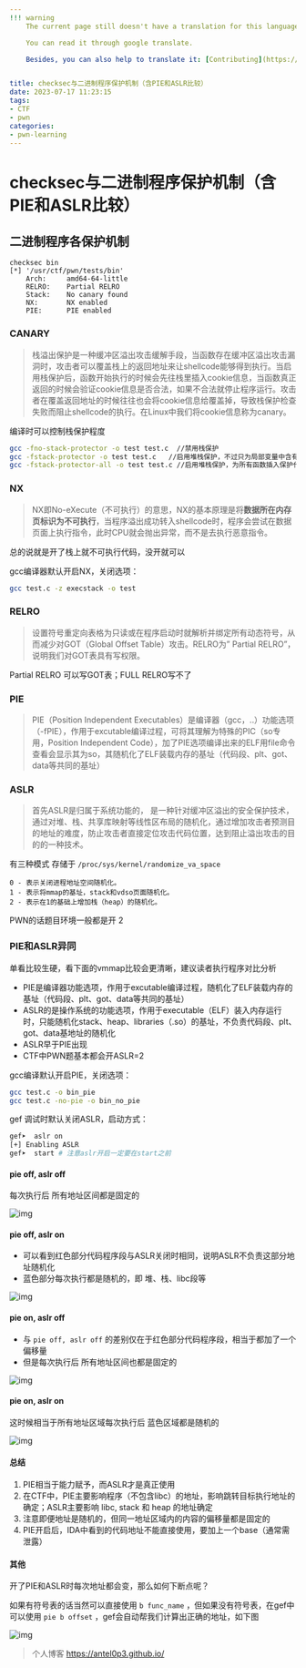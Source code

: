 ```yaml
---
!!! warning
    The current page still doesn't have a translation for this language.

    You can read it through google translate.

    Besides, you can also help to translate it: [Contributing](https://ctf-wiki.org/en/contribute/before-contributing/). 


title: checksec与二进制程序保护机制（含PIE和ASLR比较）
date: 2023-07-17 11:23:15
tags:
- CTF
- pwn
categories:
- pwn-learning
---
```


# checksec与二进制程序保护机制（含PIE和ASLR比较）

## 二进制程序各保护机制

```assembly
checksec bin 
[*] '/usr/ctf/pwn/tests/bin'
    Arch:     amd64-64-little
    RELRO:    Partial RELRO
    Stack:    No canary found
    NX:       NX enabled
    PIE:      PIE enabled
```

### CANARY

> 栈溢出保护是一种缓冲区溢出攻击缓解手段，当函数存在缓冲区溢出攻击漏洞时，攻击者可以覆盖栈上的返回地址来让shellcode能够得到执行。当启用栈保护后，函数开始执行的时候会先往栈里插入cookie信息，当函数真正返回的时候会验证cookie信息是否合法，如果不合法就停止程序运行。攻击者在覆盖返回地址的时候往往也会将cookie信息给覆盖掉，导致栈保护检查失败而阻止shellcode的执行。在Linux中我们将cookie信息称为canary。

编译时可以控制栈保护程度

```sh
gcc -fno-stack-protector -o test test.c  //禁用栈保护
gcc -fstack-protector -o test test.c   //启用堆栈保护，不过只为局部变量中含有 char 数组的函数插入保护代码
gcc -fstack-protector-all -o test test.c //启用堆栈保护，为所有函数插入保护代码
```

### NX

> NX即No-eXecute（不可执行）的意思，NX的基本原理是将**数据所在内存页标识为不可执行**，当程序溢出成功转入shellcode时，程序会尝试在数据页面上执行指令，此时CPU就会抛出异常，而不是去执行恶意指令。

总的说就是开了栈上就不可执行代码，没开就可以

gcc编译器默认开启NX，关闭选项：

```sh
gcc test.c -z execstack -o test 
```

### RELRO

> 设置符号重定向表格为只读或在程序启动时就解析并绑定所有动态符号，从而减少对GOT（Global Offset Table）攻击。RELRO为” Partial RELRO”，说明我们对GOT表具有写权限。

Partial RELRO 可以写GOT表；FULL RELRO写不了

### PIE

> PIE（Position Independent Executables）是编译器（gcc，..）功能选项（-fPIE），作用于excutable编译过程，可将其理解为特殊的PIC（so专用，Position Independent Code），加了PIE选项编译出来的ELF用file命令查看会显示其为so，其随机化了ELF装载内存的基址（代码段、plt、got、data等共同的基址）

### ASLR

> 首先ASLR是归属于系统功能的， 是一种针对缓冲区溢出的安全保护技术，通过对堆、栈、共享库映射等线性区布局的随机化，通过增加攻击者预测目的地址的难度，防止攻击者直接定位攻击代码位置，达到阻止溢出攻击的目的的一种技术。

有三种模式  存储于 `/proc/sys/kernel/randomize_va_space`

```
0 - 表示关闭进程地址空间随机化。
1 - 表示将mmap的基址，stack和vdso页面随机化。
2 - 表示在1的基础上增加栈（heap）的随机化。
```

PWN的话题目环境一般都是开 2

### PIE和ASLR异同

单看比较生硬，看下面的vmmap比较会更清晰，建议读者执行程序对比分析

- PIE是编译器功能选项，作用于excutable编译过程，随机化了ELF装载内存的基址（代码段、plt、got、data等共同的基址）
- ASLR的是操作系统的功能选项，作用于executable（ELF）装入内存运行时，只能随机化stack、heap、libraries（.so）的基址，不负责代码段、plt、got、data基地址的随机化
- ASLR早于PIE出现
- CTF中PWN题基本都会开ASLR=2

gcc编译默认开启PIE，关闭选项：

```sh
gcc test.c -o bin_pie
gcc test.c -no-pie -o bin_no_pie
```

gef 调试时默认关闭ASLR，启动方式：

```sh
gef➤  aslr on
[+] Enabling ASLR
gef➤  start	# 注意aslr开启一定要在start之前
```

#### pie off, aslr off

每次执行后 所有地址区间都是固定的

![img](0x1.png)

#### pie off, aslr on

- 可以看到红色部分代码程序段与ASLR关闭时相同，说明ASLR不负责这部分地址随机化
- 蓝色部分每次执行都是随机的，即 堆、栈、libc段等

![img](0x2.png)

#### pie on, aslr off

- 与 `pie off, aslr off` 的差别仅在于红色部分代码程序段，相当于都加了一个偏移量
- 但是每次执行后  所有地址区间也都是固定的

![img](0x3.png)

#### pie on, aslr on

这时候相当于所有地址区域每次执行后  蓝色区域都是随机的

![img](0x4.png)

#### 总结

1. PIE相当于能力赋予，而ASLR才是真正使用
2. 在CTF中，PIE主要影响程序（不包含libc）的地址，影响跳转目标执行地址的确定；ASLR主要影响 libc, stack 和 heap 的地址确定
3. 注意即便地址是随机的，但同一地址区域内的内容的偏移量都是固定的
4. PIE开启后，IDA中看到的代码地址不能直接使用，要加上一个base（通常需泄露）

#### 其他

开了PIE和ASLR时每次地址都会变，那么如何下断点呢？

如果有符号表的话当然可以直接使用 `b func_name` ，但如果没有符号表，在gef中可以使用 `pie b offset` ，gef会自动帮我们计算出正确的地址，如下图

![img](0x5.png)

> 个人博客 https://antel0p3.github.io/